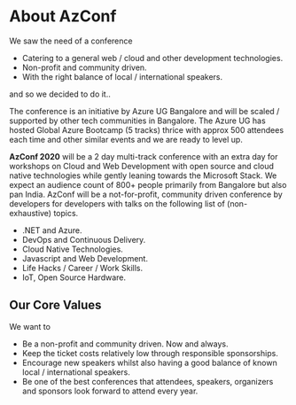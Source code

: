 # About AzConf

We saw the need of a conference

- Catering to a general web / cloud and other development technologies.
- Non-profit and community driven.
- With the right balance of local / international speakers.

and so we decided to do it..

The conference is an initiative by Azure UG Bangalore and will be scaled / supported by other tech communities in Bangalore. The Azure UG has hosted Global Azure Bootcamp (5 tracks) thrice with approx 500 attendees each time and other similar events and we are ready to level up.

**AzConf 2020** will be a 2 day multi-track conference with an extra day for workshops on Cloud and Web Development with open source and cloud native technologies while gently leaning towards the Microsoft Stack. We expect an audience count of 800+ people primarily from Bangalore but also pan India. AzConf will be a not-for-profit, community driven conference by developers for developers with talks on the following list of (non-exhaustive) topics.

- .NET and Azure.
- DevOps and Continuous Delivery.
- Cloud Native Technologies.
- Javascript and Web Development.
- Life Hacks / Career / Work Skills.
- IoT, Open Source Hardware.

## Our Core Values

We want to

- Be a non-profit and community driven. Now and always.
- Keep the ticket costs relatively low through responsible sponsorships.
- Encourage new speakers whilst also having a good balance of known local / international speakers.
- Be one of the best conferences that attendees, speakers, organizers and sponsors look forward to attend every year.
